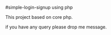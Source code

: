 #simple-login-signup using php

This project based on core php.

if you have any query please drop me message.

